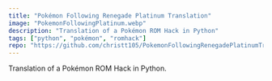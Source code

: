 ```yaml
---
title: "Pokémon Following Renegade Platinum Translation"
image: "PokemonFollowingPlatinum.webp"
description: "Translation of a Pokémon ROM Hack in Python"
tags: ["python", "pokémon", "romhack"]
repo: "https://github.com/christt105/PokemonFollowingRenegadePlatinumTranslation"
---
```

Translation of a Pokémon ROM Hack in Python.
